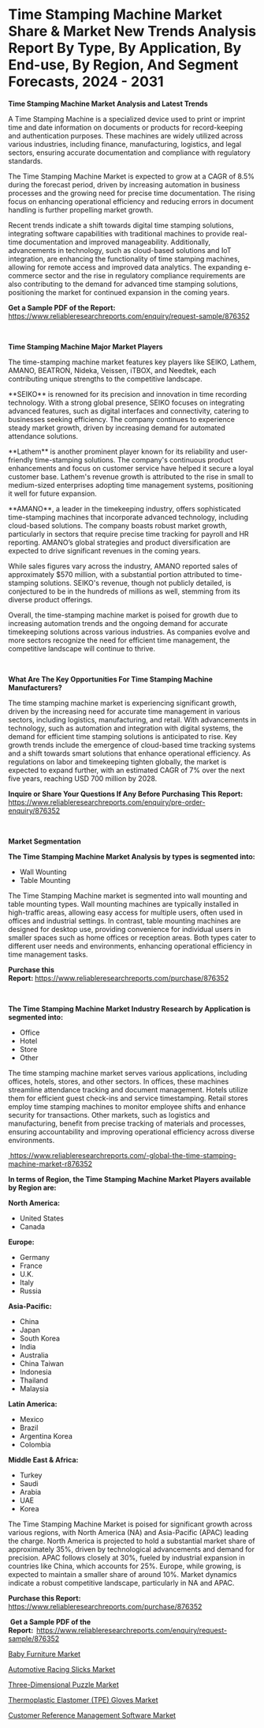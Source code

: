 <p><h1>Time Stamping Machine Market Share & Market New Trends Analysis Report By Type, By Application, By End-use, By Region, And Segment Forecasts, 2024 - 2031</h1></p><p><strong>Time Stamping Machine Market Analysis and Latest Trends</strong></p>
<p><p>A Time Stamping Machine is a specialized device used to print or imprint time and date information on documents or products for record-keeping and authentication purposes. These machines are widely utilized across various industries, including finance, manufacturing, logistics, and legal sectors, ensuring accurate documentation and compliance with regulatory standards. </p><p>The Time Stamping Machine Market is expected to grow at a CAGR of 8.5% during the forecast period, driven by increasing automation in business processes and the growing need for precise time documentation. The rising focus on enhancing operational efficiency and reducing errors in document handling is further propelling market growth. </p><p>Recent trends indicate a shift towards digital time stamping solutions, integrating software capabilities with traditional machines to provide real-time documentation and improved manageability. Additionally, advancements in technology, such as cloud-based solutions and IoT integration, are enhancing the functionality of time stamping machines, allowing for remote access and improved data analytics. The expanding e-commerce sector and the rise in regulatory compliance requirements are also contributing to the demand for advanced time stamping solutions, positioning the market for continued expansion in the coming years.</p></p>
<p><strong>Get a Sample PDF of the Report:&nbsp;</strong> <a href="https://www.reliableresearchreports.com/enquiry/request-sample/876352">https://www.reliableresearchreports.com/enquiry/request-sample/876352</a></p>
<p>&nbsp;</p>
<p><strong>Time Stamping Machine Major Market Players</strong></p>
<p><p>The time-stamping machine market features key players like SEIKO, Lathem, AMANO, BEATRON, Nideka, Veissen, iTBOX, and Needtek, each contributing unique strengths to the competitive landscape.</p><p>**SEIKO** is renowned for its precision and innovation in time recording technology. With a strong global presence, SEIKO focuses on integrating advanced features, such as digital interfaces and connectivity, catering to businesses seeking efficiency. The company continues to experience steady market growth, driven by increasing demand for automated attendance solutions.</p><p>**Lathem** is another prominent player known for its reliability and user-friendly time-stamping solutions. The company's continuous product enhancements and focus on customer service have helped it secure a loyal customer base. Lathem's revenue growth is attributed to the rise in small to medium-sized enterprises adopting time management systems, positioning it well for future expansion.</p><p>**AMANO**, a leader in the timekeeping industry, offers sophisticated time-stamping machines that incorporate advanced technology, including cloud-based solutions. The company boasts robust market growth, particularly in sectors that require precise time tracking for payroll and HR reporting. AMANO’s global strategies and product diversification are expected to drive significant revenues in the coming years.</p><p>While sales figures vary across the industry, AMANO reported sales of approximately $570 million, with a substantial portion attributed to time-stamping solutions. SEIKO's revenue, though not publicly detailed, is conjectured to be in the hundreds of millions as well, stemming from its diverse product offerings.</p><p>Overall, the time-stamping machine market is poised for growth due to increasing automation trends and the ongoing demand for accurate timekeeping solutions across various industries. As companies evolve and more sectors recognize the need for efficient time management, the competitive landscape will continue to thrive.</p></p>
<p>&nbsp;</p>
<p><strong>What Are The Key Opportunities For Time Stamping Machine Manufacturers?</strong></p>
<p><p>The time stamping machine market is experiencing significant growth, driven by the increasing need for accurate time management in various sectors, including logistics, manufacturing, and retail. With advancements in technology, such as automation and integration with digital systems, the demand for efficient time stamping solutions is anticipated to rise. Key growth trends include the emergence of cloud-based time tracking systems and a shift towards smart solutions that enhance operational efficiency. As regulations on labor and timekeeping tighten globally, the market is expected to expand further, with an estimated CAGR of 7% over the next five years, reaching USD 700 million by 2028.</p></p>
<p><strong>Inquire or Share Your Questions If Any Before Purchasing This Report:</strong> <a href="https://www.reliableresearchreports.com/enquiry/pre-order-enquiry/876352">https://www.reliableresearchreports.com/enquiry/pre-order-enquiry/876352</a></p>
<p>&nbsp;</p>
<p><strong>Market Segmentation</strong></p>
<p><strong>The Time Stamping Machine Market Analysis by types is segmented into:</strong></p>
<p><ul><li>Wall Wounting</li><li>Table Mounting</li></ul></p>
<p><p>The Time Stamping Machine market is segmented into wall mounting and table mounting types. Wall mounting machines are typically installed in high-traffic areas, allowing easy access for multiple users, often used in offices and industrial settings. In contrast, table mounting machines are designed for desktop use, providing convenience for individual users in smaller spaces such as home offices or reception areas. Both types cater to different user needs and environments, enhancing operational efficiency in time management tasks.</p></p>
<p><strong>Purchase this Report:&nbsp;</strong><a href="https://www.reliableresearchreports.com/purchase/876352">https://www.reliableresearchreports.com/purchase/876352</a></p>
<p>&nbsp;</p>
<p><strong>The Time Stamping Machine Market Industry Research by Application is segmented into:</strong></p>
<p><ul><li>Office</li><li>Hotel</li><li>Store</li><li>Other</li></ul></p>
<p><p>The time stamping machine market serves various applications, including offices, hotels, stores, and other sectors. In offices, these machines streamline attendance tracking and document management. Hotels utilize them for efficient guest check-ins and service timestamping. Retail stores employ time stamping machines to monitor employee shifts and enhance security for transactions. Other markets, such as logistics and manufacturing, benefit from precise tracking of materials and processes, ensuring accountability and improving operational efficiency across diverse environments.</p></p>
<p><a href="https://www.reliableresearchreports.com/-global-the-time-stamping-machine-market-r876352">&nbsp;https://www.reliableresearchreports.com/-global-the-time-stamping-machine-market-r876352</a></p>
<p><strong>In terms of Region, the Time Stamping Machine Market Players available by Region are:</strong></p>
<p>
    <p> <strong> North America: </strong>
        <ul>
            <li>United States</li>
            <li>Canada</li>
        </ul>
        </p> 
    <p> <strong> Europe: </strong>
        <ul>
            <li>Germany</li>
            <li>France</li>
            <li>U.K.</li>
            <li>Italy</li>
            <li>Russia</li>
        </ul>
        </p> 
    <p> <strong> Asia-Pacific: </strong>
        <ul>
            <li>China</li>
            <li>Japan</li>
            <li>South Korea</li>
            <li>India</li>
            <li>Australia</li>
            <li>China Taiwan</li>
            <li>Indonesia</li>
            <li>Thailand</li>
            <li>Malaysia</li>
        </ul>
        </p> 
    <p> <strong> Latin America: </strong>
        <ul>
            <li>Mexico</li>
            <li>Brazil</li>
            <li>Argentina Korea</li>
            <li>Colombia</li>
        </ul>
        </p> 
    <p> <strong> Middle East & Africa: </strong>
        <ul>
            <li>Turkey</li>
            <li>Saudi</li>
            <li>Arabia</li>
            <li>UAE</li>
            <li>Korea</li>
        </ul>
    </p>
    </p>
<p><p>The Time Stamping Machine Market is poised for significant growth across various regions, with North America (NA) and Asia-Pacific (APAC) leading the charge. North America is projected to hold a substantial market share of approximately 35%, driven by technological advancements and demand for precision. APAC follows closely at 30%, fueled by industrial expansion in countries like China, which accounts for 25%. Europe, while growing, is expected to maintain a smaller share of around 10%. Market dynamics indicate a robust competitive landscape, particularly in NA and APAC.</p></p>
<p><strong>Purchase this Report: </strong><a href="https://www.reliableresearchreports.com/purchase/876352">https://www.reliableresearchreports.com/purchase/876352</a></p>
<p>&nbsp;<strong>Get a Sample PDF of the Report:&nbsp;&nbsp;</strong><a href="https://www.reliableresearchreports.com/enquiry/request-sample/876352">https://www.reliableresearchreports.com/enquiry/request-sample/876352</a></p>
<p><strong></strong></p>
<p><p><a href="https://www.linkedin.com/pulse/baby-furniture-market-share-new-trends-analysis-its-type-application-yvdee?trackingId=DTxHQyY3QAqDU4OVXUm6iw%3D%3D">Baby Furniture Market</a></p><p><a href="https://issuu.com/reportprime-2/docs/automotive-racing-slicks-market-siz_09a5ddc86139f9">Automotive Racing Slicks Market</a></p><p><a href="https://github.com/lylyparadise/Market-Research-Report-List-5/blob/main/three-dimensional-puzzle-market.md">Three-Dimensional Puzzle Market</a></p><p><a href="https://github.com/GroverBarry/Market-Research-Report-List-7/blob/main/thermoplastic-elastomer-tpe-gloves-market.md">Thermoplastic Elastomer (TPE) Gloves Market</a></p><p><a href="https://www.linkedin.com/pulse/market-forecasting-change-global-customer-reference-management-ifagf?trackingId=AwEA%2BCKmQXCVirtHzF0u4g%3D%3D">Customer Reference Management Software Market</a></p></p>